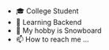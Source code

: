 
- 🎓 College Student
- 🌱 Learning Backend 
- 💞️ My hobby is  Snowboard
- 📫 How to reach me ...

<!---
Kimjintae1020/Kimjintae1020 is a ✨ special ✨ repository because its `README.md` (this file) appears on your GitHub profile.
You can click the Preview link to take a look at your changes.
--->
